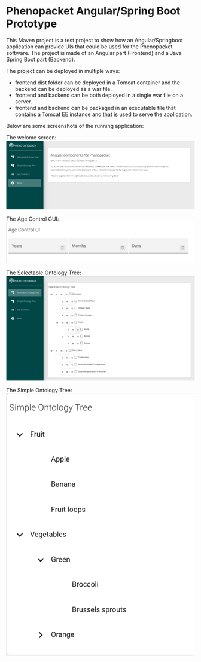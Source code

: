 # Phenopacket Angular/Spring Boot Prototype

This Maven project is a test project to show how an Angular/Springboot application can provide UIs that could be used for the Phenopacket software. The project is made of an Angular part (Frontend) and a Java Spring Boot part (Backend). 

The project can be deployed in  multiple ways: 
* frontend dist folder can be deployed in a Tomcat container and the backend can be deployed as a war file.
* frontend and backend can be both deployed in a single war file on a server.
* frontend and backend can be packaged in an executable file that contains a Tomcat EE instance and that is used to serve the application.

Below are some screenshots of the running application:

The welome screen:
![Alt text](/resources/welcome-screenshot.png?raw=true)

The Age Control GUI:
![Alt text](/resources/age-control-screenshot.png?raw=true)

The Selectable Ontology Tree:
![Alt text](/resources/selectable-ontology-screenshot.png?raw=true "Selectable Tree")

The Simple Ontology Tree:
![Alt text](/resources/simple-ontology-screenshot.png?raw=true)


